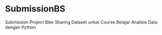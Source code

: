 # SubmissionBS
Submission Project Bike Sharing Dataset untuk Course Belajar Analisis Data dengan Python
